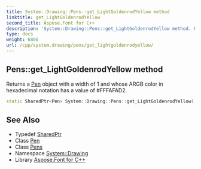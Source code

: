 ```yaml
---
title: System::Drawing::Pens::get_LightGoldenrodYellow method
linktitle: get_LightGoldenrodYellow
second_title: Aspose.Font for C++
description: 'System::Drawing::Pens::get_LightGoldenrodYellow method. Returns a Pen object with a width of 1 and whose ARGB color in hexadecimal notation has a value of #FFFAFAD2 in C++.'
type: docs
weight: 6800
url: /cpp/system.drawing/pens/get_lightgoldenrodyellow/
---
```

## Pens::get_LightGoldenrodYellow method


Returns a [Pen](../../pen/) object with a width of 1 and whose ARGB color in hexadecimal notation has a value of #FFFAFAD2.

```cpp
static SharedPtr<Pen> System::Drawing::Pens::get_LightGoldenrodYellow()
```

## See Also

* Typedef [SharedPtr](../../../system/sharedptr/)
* Class [Pen](../../pen/)
* Class [Pens](../)
* Namespace [System::Drawing](../../)
* Library [Aspose.Font for C++](../../../)

